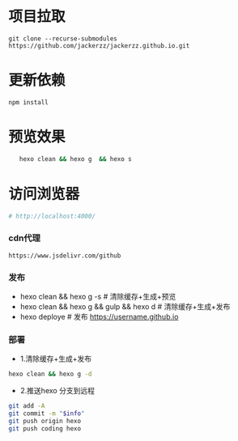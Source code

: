 # 项目拉取
```shell
git clone --recurse-submodules https://github.com/jackerzz/jackerzz.github.io.git
```
# 更新依赖
```
npm install
```
# 预览效果
```sh
   hexo clean && hexo g  && hexo s
```
# 访问浏览器
```sh
# http://localhost:4000/
```

### cdn代理
```
https://www.jsdelivr.com/github
```

### 发布

- hexo clean && hexo g -s    # 清除缓存+生成+预览
- hexo clean && hexo g && gulp  && hexo d    # 清除缓存+生成+发布
- hexo deploye         # 发布 https://username.github.io

### 部署
- 1.清除缓存+生成+发布
```sh
hexo clean && hexo g -d
```
- 2.推送hexo 分支到远程
```sh
git add -A
git commit -m "$info"
git push origin hexo
git push coding hexo
```
